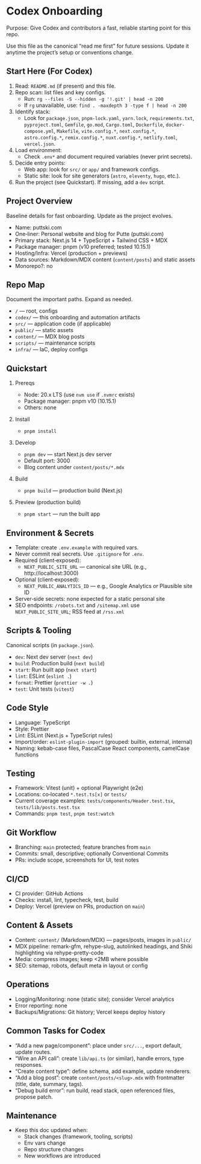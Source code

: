# Codex Onboarding

Purpose: Give Codex and contributors a fast, reliable starting point for this repo.

Use this file as the canonical “read me first” for future sessions. Update it anytime the project’s setup or conventions change.

## Start Here (For Codex)

1) Read: `README.md` (if present) and this file.
2) Repo scan: list files and key configs.
   - Run: `rg --files -S --hidden -g '!.git' | head -n 200`
   - If `rg` unavailable, use: `find . -maxdepth 3 -type f | head -n 200`
3) Identify stack:
   - Look for `package.json`, `pnpm-lock.yaml`, `yarn.lock`, `requirements.txt`, `pyproject.toml`, `Gemfile`, `go.mod`, `Cargo.toml`, `Dockerfile`, `docker-compose.yml`, `Makefile`, `vite.config.*`, `next.config.*`, `astro.config.*`, `remix.config.*`, `nuxt.config.*`, `netlify.toml`, `vercel.json`.
4) Load environment:
   - Check `.env*` and document required variables (never print secrets).
5) Decide entry points:
   - Web app: look for `src/` or `app/` and framework configs.
   - Static site: look for site generators (`astro`, `eleventy`, `hugo`, etc.).
6) Run the project (see Quickstart). If missing, add a `dev` script.

## Project Overview

Baseline details for fast onboarding. Update as the project evolves.

- Name: puttski.com
- One‑liner: Personal website and blog for Putte (puttski.com)
- Primary stack: Next.js 14 + TypeScript + Tailwind CSS + MDX
- Package manager: pnpm (v10 preferred; tested 10.15.1)
- Hosting/Infra: Vercel (production + previews)
- Data sources: Markdown/MDX content (`content/posts`) and static assets
- Monorepo?: no

## Repo Map

Document the important paths. Expand as needed.

- `/` — root, configs
- `codex/` — this onboarding and automation artifacts
- `src/` — application code (if applicable)
- `public/` — static assets
- `content/` — MDX blog posts
- `scripts/` — maintenance scripts
- `infra/` — IaC, deploy configs

## Quickstart

1) Prereqs
   - Node: 20.x LTS (use `nvm use` if `.nvmrc` exists)
   - Package manager: pnpm v10 (10.15.1)
   - Others: none

2) Install
   - `pnpm install`

3) Develop
   - `pnpm dev` — start Next.js dev server
   - Default port: 3000
   - Blog content under `content/posts/*.mdx`

4) Build
   - `pnpm build` — production build (Next.js)

5) Preview (production build)
   - `pnpm start` — run the built app

## Environment & Secrets

- Template: create `.env.example` with required vars.
- Never commit real secrets. Use `.gitignore` for `.env`.
- Required (client‑exposed):
  - `NEXT_PUBLIC_SITE_URL` — canonical site URL (e.g., http://localhost:3000)
- Optional (client‑exposed):
  - `NEXT_PUBLIC_ANALYTICS_ID` — e.g., Google Analytics or Plausible site ID
- Server‑side secrets: none expected for a static personal site
- SEO endpoints: `/robots.txt` and `/sitemap.xml` use `NEXT_PUBLIC_SITE_URL`; RSS feed at `/rss.xml`

## Scripts & Tooling

Canonical scripts (in `package.json`).

- `dev`: Next dev server (`next dev`)
- `build`: Production build (`next build`)
- `start`: Run built app (`next start`)
- `lint`: ESLint (`eslint .`)
- `format`: Prettier (`prettier -w .`)
- `test`: Unit tests (`vitest`)

## Code Style

- Language: TypeScript
- Style: Prettier
- Lint: ESLint (Next.js + TypeScript rules)
- Import/order: `eslint-plugin-import` (grouped: builtin, external, internal)
- Naming: kebab-case files, PascalCase React components, camelCase functions

## Testing

- Framework: Vitest (unit) + optional Playwright (e2e)
- Locations: co‑located `*.test.ts[x]` or `tests/`
- Current coverage examples: `tests/components/Header.test.tsx`, `tests/lib/posts.test.tsx`
- Commands: `pnpm test`, `pnpm test:watch`

## Git Workflow

- Branching: `main` protected; feature branches from `main`
- Commits: small, descriptive; optionally Conventional Commits
- PRs: include scope, screenshots for UI, test notes

## CI/CD

- CI provider: GitHub Actions
- Checks: install, lint, typecheck, test, build
- Deploy: Vercel (preview on PRs, production on `main`)

## Content & Assets

- Content: `content/` (Markdown/MDX) — pages/posts, images in `public/`
- MDX pipeline: remark-gfm, rehype-slug, autolinked headings, and Shiki highlighting via rehype-pretty-code
- Media: compress images; keep <2MB where possible
- SEO: sitemap, robots, default meta in layout or config

## Operations

- Logging/Monitoring: none (static site); consider Vercel analytics
- Error reporting: none
- Backups/Migrations: Git history; Vercel keeps deploy history

## Common Tasks for Codex

- “Add a new page/component”: place under `src/...`, export default, update routes.
- “Wire an API call”: create `lib/api.ts` (or similar), handle errors, type responses.
- “Create content type”: define schema, add example, update renderers.
- “Add a blog post”: create `content/posts/<slug>.mdx` with frontmatter (title, date, summary, tags).
- “Debug build error”: run build, read stack, open referenced files, propose patch.

## Maintenance

- Keep this doc updated when:
  - Stack changes (framework, tooling, scripts)
  - Env vars change
  - Repo structure changes
  - New workflows are introduced
